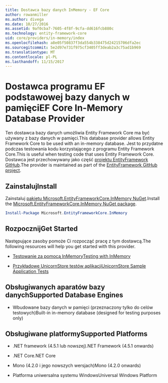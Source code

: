 ```yaml
---
title: Dostawca bazy danych InMemory - EF Core
author: rowanmiller
ms.author: divega
ms.date: 10/27/2016
ms.assetid: 9af0cba7-7605-4f8f-9cfa-dd616fcb880c
ms.technology: entity-framework-core
uid: core/providers/in-memory/index
ms.openlocfilehash: a8e05f50837f3da554b338475d24215706dfa2ec
ms.sourcegitcommit: 5e2d97e731f975cf3405ff3deab2a3c75ad1b969
ms.translationtype: MT
ms.contentlocale: pl-PL
ms.lasthandoff: 11/15/2017
---
```

# <a name="ef-core-in-memory-database-provider"></a><span data-ttu-id="4c341-102">Dostawca programu EF podstawowej bazy danych w pamięci</span><span class="sxs-lookup"><span data-stu-id="4c341-102">EF Core In-Memory Database Provider</span></span>

<span data-ttu-id="4c341-103">Ten dostawca bazy danych umożliwia Entity Framework Core ma być używany z bazy danych w pamięci.</span><span class="sxs-lookup"><span data-stu-id="4c341-103">This database provider allows Entity Framework Core to be used with an in-memory database.</span></span> <span data-ttu-id="4c341-104">Jest to przydatne podczas testowania kodu korzystającego z programu Entity Framework Core.</span><span class="sxs-lookup"><span data-stu-id="4c341-104">This is useful when testing code that uses Entity Framework Core.</span></span> <span data-ttu-id="4c341-105">Dostawca jest przechowywany jako część [projektu EntityFramework GitHub](https://github.com/aspnet/EntityFramework).</span><span class="sxs-lookup"><span data-stu-id="4c341-105">The provider is maintained as part of the [EntityFramework GitHub project](https://github.com/aspnet/EntityFramework).</span></span>

## <a name="install"></a><span data-ttu-id="4c341-106">Zainstaluj</span><span class="sxs-lookup"><span data-stu-id="4c341-106">Install</span></span>

<span data-ttu-id="4c341-107">Zainstaluj [pakietu Microsoft.EntityFrameworkCore.InMemory NuGet](https://www.nuget.org/packages/Microsoft.EntityFrameworkCore.InMemory/).</span><span class="sxs-lookup"><span data-stu-id="4c341-107">Install the [Microsoft.EntityFrameworkCore.InMemory NuGet package](https://www.nuget.org/packages/Microsoft.EntityFrameworkCore.InMemory/).</span></span>

``` powershell
Install-Package Microsoft.EntityFrameworkCore.InMemory
```

## <a name="get-started"></a><span data-ttu-id="4c341-108">Rozpocznij</span><span class="sxs-lookup"><span data-stu-id="4c341-108">Get Started</span></span>

<span data-ttu-id="4c341-109">Następujące zasoby pomoże Ci rozpocząć pracę z tym dostawcą.</span><span class="sxs-lookup"><span data-stu-id="4c341-109">The following resources will help you get started with this provider.</span></span>
* [<span data-ttu-id="4c341-110">Testowanie za pomocą InMemory</span><span class="sxs-lookup"><span data-stu-id="4c341-110">Testing with InMemory</span></span>](../../miscellaneous/testing/in-memory.md)

* [<span data-ttu-id="4c341-111">Przykładowe UnicornStore testów aplikacji</span><span class="sxs-lookup"><span data-stu-id="4c341-111">UnicornStore Sample Application Tests</span></span>](https://github.com/rowanmiller/UnicornStore/blob/master/UnicornStore/src/UnicornStore.Tests/Controllers/ShippingControllerTests.cs)

## <a name="supported-database-engines"></a><span data-ttu-id="4c341-112">Obsługiwanych aparatów bazy danych</span><span class="sxs-lookup"><span data-stu-id="4c341-112">Supported Database Engines</span></span>

* <span data-ttu-id="4c341-113">Wbudowane bazy danych w pamięci (przeznaczony tylko do celów testowych)</span><span class="sxs-lookup"><span data-stu-id="4c341-113">Built-in in-memory database (designed for testing purposes only)</span></span>

## <a name="supported-platforms"></a><span data-ttu-id="4c341-114">Obsługiwane platformy</span><span class="sxs-lookup"><span data-stu-id="4c341-114">Supported Platforms</span></span>

* <span data-ttu-id="4c341-115">.NET framework (4.5.1 lub nowszej)</span><span class="sxs-lookup"><span data-stu-id="4c341-115">.NET Framework (4.5.1 onwards)</span></span>

* <span data-ttu-id="4c341-116">.NET Core</span><span class="sxs-lookup"><span data-stu-id="4c341-116">.NET Core</span></span>

* <span data-ttu-id="4c341-117">Mono (4.2.0 i jego nowszych wersjach)</span><span class="sxs-lookup"><span data-stu-id="4c341-117">Mono (4.2.0 onwards)</span></span>

* <span data-ttu-id="4c341-118">Platforma uniwersalna systemu Windows</span><span class="sxs-lookup"><span data-stu-id="4c341-118">Universal Windows Platform</span></span>
